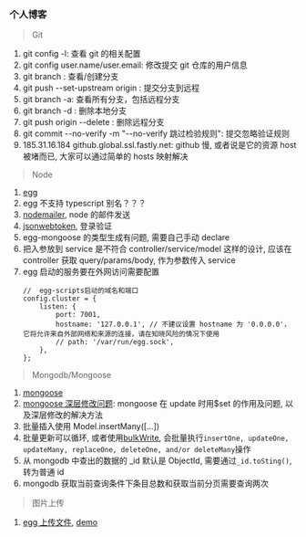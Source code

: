 ### 个人博客

> Git

1. git config -l: 查看 git 的相关配置
2. git config user.name/user.email: 修改提交 git 仓库的用户信息
3. git branch <branch name>: 查看/创建分支
4. git push --set-upstream origin <branch name>: 提交分支到远程
5. git branch -a: 查看所有分支，包括远程分支
6. git branch -d <branch name>: 删除本地分支
7. git push origin --delete <branch name>: 删除远程分支
8. git commit --no-verify -m "--no-verify 跳过检验规则": 提交忽略验证规则
9. 185.31.16.184 github.global.ssl.fastly.net: github 慢, 或者说是它的资源 host 被堵而已, 大家可以通过简单的 hosts 映射解决

> Node

1. [egg](https://eggjs.org/zh-cn/intro/)
2. egg 不支持 typescript 别名？？？
3. [nodemailer](https://nodemailer.com/about/), node 的邮件发送
4. [jsonwebtoken](https://www.npmjs.com/package/jsonwebtoken), 登录验证
5. egg-mongoose 的类型生成有问题, 需要自己手动 declare
6. 把入参放到 service 是不符合 controller/service/model 这样的设计, 应该在 controller 获取 query/params/body, 作为参数传入 service
7. egg 启动的服务要在外网访问需要配置
   ```
   //  egg-scripts启动的域名和端口
   config.cluster = {
       listen: {
           port: 7001,
           hostname: '127.0.0.1', // 不建议设置 hostname 为 '0.0.0.0'，它将允许来自外部网络和来源的连接，请在知晓风险的情况下使用
           // path: '/var/run/egg.sock',
       },
   };
   ```

> Mongodb/Mongoose

1. [mongoose](http://www.mongoosejs.net/docs/guide.html)
2. [mongoose 深层修改问题](https://cnodejs.org/topic/50dde64ea7e6c6171a80a678): mongoose 在 update 时用\$set 的作用及问题, 以及深层修改的解决方法
3. 批量插入使用 Model.insertMany([...])
4. 批量更新可以循环, 或者使用[bulkWrite](http://www.mongoosejs.net/docs/api.html#bulkwrite_bulkWrite), 会批量执行`insertOne, updateOne, updateMany, replaceOne, deleteOne, and/or deleteMany`操作
5. 从 mongodb 中查出的数据的 \_id 默认是 ObjectId, 需要通过`_id.toSting()`, 转为普通 id
6. mongodb 获取当前查询条件下条目总数和获取当前分页需要查询两次

> 图片上传

1. [egg 上传文件](https://eggjs.org/zh-cn/basics/controller.html#%E8%8E%B7%E5%8F%96%E4%B8%8A%E4%BC%A0%E7%9A%84%E6%96%87%E4%BB%B6), [demo](https://github.com/eggjs/examples/blob/master/multipart/app/controller/ajax.js)
